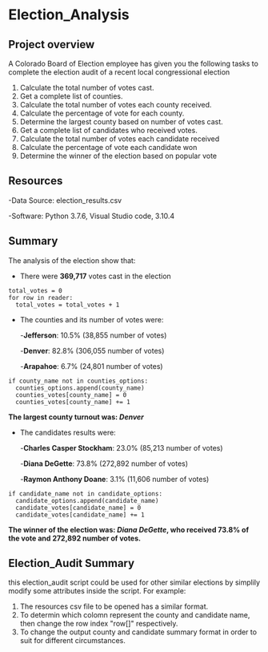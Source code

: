# Election_Analysis

## Project overview
A Colorado Board of Election employee has given you the following tasks to complete the election audit of a recent local congressional election

1. Calculate the total number of votes cast.
2. Get a complete list of counties.
3. Calculate the total number of votes each county received.
4. Calculate the percentage of vote for each county.
5. Determine the largest county based on number of votes cast.
6. Get a complete list of candidates who received votes.
7. Calculate the total number of votes each candidate received
8. Calculate the percentage of vote each candidate won
9. Determine the winner of the election based on popular vote

## Resources
-Data Source: election_results.csv

-Software: Python 3.7.6, Visual Studio code, 3.10.4

## Summary
The analysis of the election show that:

- There were **369,717** votes cast in the election
```
total_votes = 0
for row in reader:
  total_votes = total_votes + 1
```
- The counties and its number of votes were:
    
    -**Jefferson**: 10.5% (38,855 number of votes)
    
    -**Denver**: 82.8% (306,055 number of votes)
    
    -**Arapahoe**: 6.7% (24,801 number of votes)
```
if county_name not in counties_options: 
  counties_options.append(county_name)
  counties_votes[county_name] = 0
  counties_votes[county_name] += 1
```
    
__The largest county turnout was: *Denver*__ 
    
- The candidates results were:

    -**Charles Casper Stockham**: 23.0% (85,213 number of votes)
    
    -**Diana DeGette**: 73.8% (272,892 number of votes)
    
    -**Raymon Anthony Doane**: 3.1% (11,606 number of votes)
```
if candidate_name not in candidate_options:
  candidate_options.append(candidate_name)
  candidate_votes[candidate_name] = 0
  candidate_votes[candidate_name] += 1
```
    
__The winner of the election was: *Diana DeGette*, who received 73.8% of the vote and 272,892 number of votes.__

## Election_Audit Summary
this election_audit script could be used for other similar elections by simplily modify some attributes inside the script. For example:
1. The resources csv file to be opened has a similar format.
2. To determin which colomn represent the county and candidate name, then change the row index "row[]" respectively.
3. To change the output county and candidate summary format in order to suit for different circumstances.
